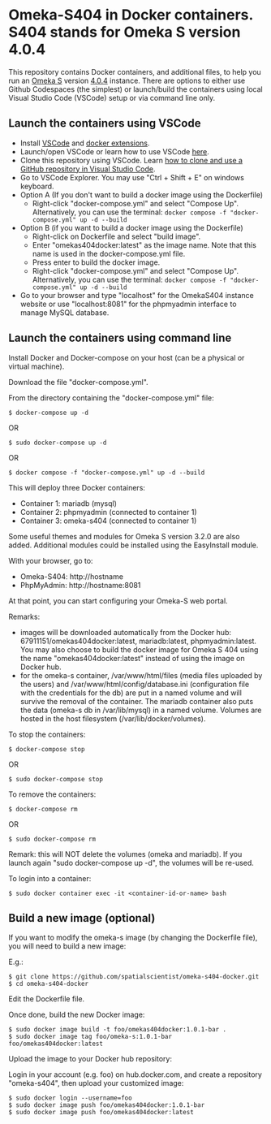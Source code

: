 # Omeka-S404 in Docker containers. S404 stands for Omeka S version 4.0.4

This repository contains Docker containers, and additional files, to help you run an [Omeka S](https://github.com/omeka/omeka-s) version [4.0.4](https://github.com/omeka/omeka-s/releases/tag/v4.0.4) instance. There are options to either use Github Codespaces (the simplest) or launch/build the containers using local Visual Studio Code (VSCode) setup or via command line only.

## Launch the containers using VSCode

- Install [VSCode](https://code.visualstudio.com/) and [docker extensions](https://marketplace.visualstudio.com/items?itemName=ms-azuretools.vscode-docker).
- Launch/open VSCode or learn how to use VSCode [here](https://code.visualstudio.com/learn).
- Clone this repository using VSCode. Learn [how to clone and use a GitHub repository in Visual Studio Code](https://docs.microsoft.com/en-us/azure/developer/javascript/how-to/with-visual-studio-code/clone-github-repository?tabs=create-repo-command-palette%2Cinitialize-repo-activity-bar%2Ccreate-branch-command-palette%2Ccommit-changes-command-palette%2Cpush-command-palette).
- Go to VSCode Explorer. You may use "Ctrl + Shift + E" on windows keyboard.
- Option A (If you don't want to build a docker image using the Dockerfile)
    - Right-click "docker-compose.yml" and select "Compose Up". Alternatively, you can use the terminal: ``` docker compose -f "docker-compose.yml" up -d --build ```
- Option B (if you want to build a docker image using the Dockerfile)
    - Right-click on Dockerfile and select "build image". 
    - Enter "omekas404docker:latest" as the image name. Note that this name is used in the docker-compose.yml file.
    - Press enter to build the docker image.
    - Right-click "docker-compose.yml" and select "Compose Up". Alternatively, you can use the terminal: ``` docker compose -f "docker-compose.yml" up -d --build ```
- Go to your browser and type "localhost" for the OmekaS404 instance website or use "localhost:8081" for the phpmyadmin interface to manage MySQL database.

## Launch the containers using command line

Install Docker and Docker-compose on your host (can be a physical or virtual machine). 

Download the file "docker-compose.yml".

From the directory containing the "docker-compose.yml" file:

```
$ docker-compose up -d
```
OR
```
$ sudo docker-compose up -d
```
OR
```
$ docker compose -f "docker-compose.yml" up -d --build
```

This will deploy three Docker containers:

- Container 1: mariadb (mysql) 
- Container 2: phpmyadmin (connected to container 1)
- Container 3: omeka-s404 (connected to container 1)

Some useful themes and modules for Omeka S version 3.2.0 are also added. Additional modules could be installed using the EasyInstall module.

With your browser, go to:

- Omeka-S404: http://hostname
- PhpMyAdmin: http://hostname:8081

At that point, you can start configuring your Omeka-S web portal.

Remarks:

- images will be downloaded automatically from the Docker hub: 67911151/omekas404docker:latest, mariadb:latest, phpmyadmin:latest. You may also choose to build the docker image for Omeka S 404 using the name "omekas404docker:latest" instead of using the image on Docker hub. 
- for the omeka-s container, /var/www/html/files (media files uploaded by the users) and /var/www/html/config/database.ini (configuration file with the credentials for the db) are put in a named volume and will survive the removal of the container. The mariadb container also puts the data (omeka-s db in /var/lib/mysql) in a named volume. Volumes are hosted in the host filesystem (/var/lib/docker/volumes).

To stop the containers:

```
$ docker-compose stop
```
OR
```
$ sudo docker-compose stop
```

To remove the containers:
```
$ docker-compose rm 
```
OR
```
$ sudo docker-compose rm 
```

Remark: this will NOT delete the volumes (omeka and mariadb). If you launch again "sudo docker-compose up -d", the volumes will be re-used.

To login into a container:

```
$ sudo docker container exec -it <container-id-or-name> bash 
```

## Build a new image (optional)

If you want to modify the omeka-s image (by changing the Dockerfile file), you will need to build a new image:

E.g.:

```
$ git clone https://github.com/spatialscientist/omeka-s404-docker.git
$ cd omeka-s404-docker
```

Edit the Dockerfile file.

Once done, build the new Docker image:

```
$ sudo docker image build -t foo/omekas404docker:1.0.1-bar .
$ sudo docker image tag foo/omeka-s:1.0.1-bar foo/omekas404docker:latest
```

Upload the image to your Docker hub repository:

Login in your account (e.g. foo) on hub.docker.com, and create a repository "omeka-s404", then upload your customized image:

```
$ sudo docker login --username=foo
$ sudo docker image push foo/omekas404docker:1.0.1-bar
$ sudo docker image push foo/omekas404docker:latest
```
